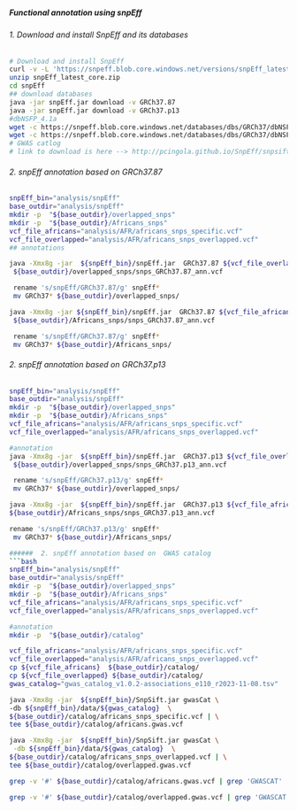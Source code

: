 ##### Functional annotation using snpEff

###### 1. Download and install SnpEff and its databases

```bash
# Download and install SnpEff
curl -v -L 'https://snpeff.blob.core.windows.net/versions/snpEff_latest_core.zip' > snpEff_latest_core.zip
unzip snpEff_latest_core.zip
cd snpEff
## download databases
java -jar snpEff.jar download -v GRCh37.87
java -jar snpEff.jar download -v GRCh37.p13
#dbNSFP_4.1a
wget -c https://snpeff.blob.core.windows.net/databases/dbs/GRCh37/dbNSFP_4.1a/dbNSFP4.1a.txt.gz
wget -c https://snpeff.blob.core.windows.net/databases/dbs/GRCh37/dbNSFP_4.1a/dbNSFP4.1a.txt.gz.tbi
# GWAS catlog
# link to download is here --> http://pcingola.github.io/SnpEff/snpsift/gwascatalog/
```

###### 2. snpEff annotation based on GRCh37.87

```bash
snpEff_bin="analysis/snpEff"
base_outdir="analysis/snpEff"
mkdir -p  "${base_outdir}/overlapped_snps"
mkdir -p  "${base_outdir}/Africans_snps"
vcf_file_africans="analysis/AFR/africans_snps_specific.vcf"
vcf_file_overlapped="analysis/AFR/africans_snps_overlapped.vcf"
## annotations

java -Xmx8g -jar  ${snpEff_bin}/snpEff.jar  GRCh37.87 ${vcf_file_overlapped} > \
 ${base_outdir}/overlapped_snps/snps_GRCh37.87_ann.vcf

 rename 's/snpEff/GRCh37.87/g' snpEff*
 mv GRCh37* ${base_outdir}/overlapped_snps/

java -Xmx8g -jar ${snpEff_bin}/snpEff.jar  GRCh37.87 ${vcf_file_africans} > \
 ${base_outdir}/Africans_snps/snps_GRCh37.87_ann.vcf

 rename 's/snpEff/GRCh37.87/g' snpEff*
 mv GRCh37* ${base_outdir}/Africans_snps/
```

###### 2. snpEff annotation based on GRCh37.p13

````bash
snpEff_bin="analysis/snpEff"
base_outdir="analysis/snpEff"
mkdir -p  "${base_outdir}/overlapped_snps"
mkdir -p  "${base_outdir}/Africans_snps"
vcf_file_africans="analysis/AFR/africans_snps_specific.vcf"
vcf_file_overlapped="analysis/AFR/africans_snps_overlapped.vcf"

#annotation
java -Xmx8g -jar  ${snpEff_bin}/snpEff.jar  GRCh37.p13 ${vcf_file_overlapped} > \
 ${base_outdir}/overlapped_snps/snps_GRCh37.p13_ann.vcf

 rename 's/snpEff/GRCh37.p13/g' snpEff*
 mv GRCh37* ${base_outdir}/overlapped_snps/

java -Xmx8g -jar  ${snpEff_bin}/snpEff.jar  GRCh37.p13 ${vcf_file_africans} >  \
${base_outdir}/Africans_snps/snps_GRCh37.p13_ann.vcf

rename 's/snpEff/GRCh37.p13/g' snpEff*
 mv GRCh37* ${base_outdir}/Africans_snps/

######  2. snpEff annotation based on  GWAS catalog
```bash
snpEff_bin="analysis/snpEff"
base_outdir="analysis/snpEff"
mkdir -p  "${base_outdir}/overlapped_snps"
mkdir -p  "${base_outdir}/Africans_snps"
vcf_file_africans="analysis/AFR/africans_snps_specific.vcf"
vcf_file_overlapped="analysis/AFR/africans_snps_overlapped.vcf"

#annotation
mkdir -p  "${base_outdir}/catalog"

vcf_file_africans="analysis/AFR/africans_snps_specific.vcf"
vcf_file_overlapped="analysis/AFR/africans_snps_overlapped.vcf"
cp ${vcf_file_africans}  ${base_outdir}/catalog/
cp ${vcf_file_overlapped} ${base_outdir}/catalog/
gwas_catalog="gwas_catalog_v1.0.2-associations_e110_r2023-11-08.tsv"

java -Xmx8g -jar  ${snpEff_bin}/SnpSift.jar gwasCat \
-db ${snpEff_bin}/data/${gwas_catalog}  \
${base_outdir}/catalog/africans_snps_specific.vcf | \
tee ${base_outdir}/catalog/africans.gwas.vcf

java -Xmx8g -jar  ${snpEff_bin}/SnpSift.jar gwasCat \
 -db ${snpEff_bin}/data/${gwas_catalog}  \
${base_outdir}/catalog/africans_snps_overlapped.vcf | \
tee ${base_outdir}/catalog/overlapped.gwas.vcf

grep -v '#' ${base_outdir}/catalog/africans.gwas.vcf | grep 'GWASCAT' | cut -f 1,2,3,4,5,8 > ${base_outdir}/catalog/africans.gwas

grep -v '#' ${base_outdir}/catalog/overlapped.gwas.vcf | grep 'GWASCAT' | cut -f 1,2,3,4,5,8 > ${base_outdir}/catalog/overlapped.gwas
````
